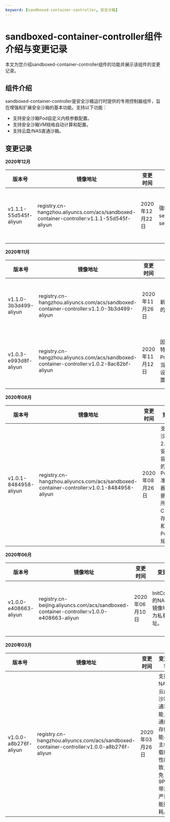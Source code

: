 ```yaml
---
keyword: [sandboxed-container-controller, 安全沙箱]
---
```


# sandboxed-container-controller组件介绍与变更记录

本文为您介绍sandboxed-container-controller组件的功能并展示该组件的变更记录。

## 组件介绍

sandboxed-container-controller是安全沙箱运行时提供的专用控制器组件，旨在增强和扩展安全沙箱的基本功能。支持以下功能：

-   支持安全沙箱Pod自定义内核参数配置。
-   支持安全沙箱VM规格自动计算和配置。
-   支持云盘/NAS直通沙箱。

## 变更记录

**2020年12月**

|版本号|镜像地址|变更时间|变更内容|变更影响|
|---|----|----|----|----|
|v1.1.1-55d545f-aliyun|registry.cn-hangzhou.aliyuncs.com/acs/sandboxed-container-controller:v1.1.1-55d545f-aliyun|2020年12月22日|强制覆盖Pod中手动设置的两个Annotations：securecontainer.alibabacloud.com/cpus和securecontainer.alibabacloud.com/memory。|此次升级不会对业务造成影响。|

**2020年11月**

|版本号|镜像地址|变更时间|变更内容|变更影响|
|---|----|----|----|----|
|v1.1.0-3b3d499-aliyun|registry.cn-hangzhou.aliyuncs.com/acs/sandboxed-container-controller:v1.1.0-3b3d499-aliyun|2020年11月26日|新增对runV Pod沙箱内核参数的自定义配置。|此次升级不会对业务造成影响。|
|v1.0.3-e993d8f-aliyun|registry.cn-hangzhou.aliyuncs.com/acs/sandboxed-container-controller:v1.0.2-8ac82bf-aliyun|2020年11月12日|因Docker不支持RuntimeClass特性，新增准入控制器PodEraseRuntimeclassRunc，当`pod.spec.runtimeClassName`设置为`runc`时，此配置项会被重置为空值。|此次升级不会对业务造成影响。|

**2020年08月**

|版本号|镜像地址|变更时间|变更内容|变更影响|
|---|----|----|----|----|
|v1.0.1-8484958-aliyun|registry.cn-hangzhou.aliyuncs.com/acs/sandboxed-container-controller:v1.0.1-8484958-aliyun|2020年08月26日|支持ACK沙箱容器2.0，新增安全沙箱容器专用的PodQuota准入控制器，可根据Pod内所有容器CPU和内存资源总和设置Pod沙箱规格。|此次升级不会对业务造成影响。|

**2020年06月**

|版本号|镜像地址|变更时间|变更内容|变更影响|
|---|----|----|----|----|
|v1.0.0-e408663-aliyun|registry.cn-beijing.aliyuncs.com/acs/sandboxed-container-controller:v1.0.0-e408663-aliyun|2020年06月10日|InitContainer的NAS公有镜像地址修改为私有镜像地址。|此次升级不会对业务造成影响。|

**2020年03月**

|版本号|镜像地址|变更时间|变更内容|变更影响|
|---|----|----|----|----|
|v1.0.0-a8b276f-aliyun|registry.cn-hangzhou.aliyuncs.com/acs/sandboxed-container-controller:v1.0.0-a8b276f-aliyun|2020年03月26日|支持NAS、云盘的沙箱直通功能，直通后的存储性能与宿主机挂载模式性能一致，避免9PFS带来的严重性能损耗。|此次升级不会对业务造成影响。|

